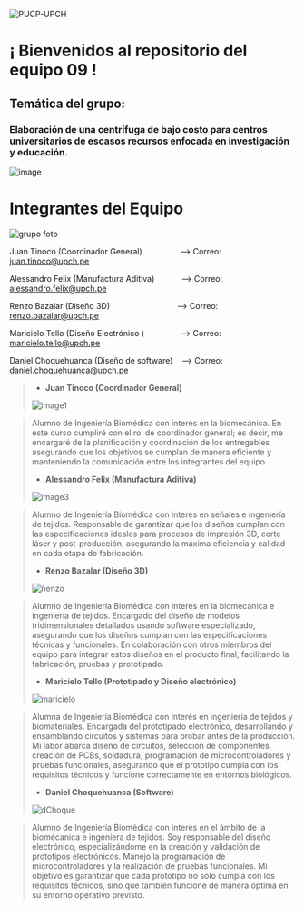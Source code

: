 ![PUCP-UPCH](https://github.com/user-attachments/assets/ab7ec245-fe70-4795-bed0-76d48468858e)

# ¡ Bienvenidos al repositorio del equipo 09 !

## Temática del grupo:
### Elaboración de una centrífuga de bajo costo para centros universitarios de escasos recursos enfocada en investigación y educación.
![image](https://github.com/user-attachments/assets/e45d809f-787b-4de8-9df5-ecc53127ccee)

# Integrantes del Equipo 
![grupo foto](https://github.com/user-attachments/assets/25027be7-47cc-47ae-a414-027119712391)

Juan Tinoco (Coordinador General)&nbsp;&nbsp;&nbsp;&nbsp;&nbsp;&nbsp;&nbsp;&nbsp;&nbsp;&nbsp;&nbsp;&nbsp;&nbsp;&nbsp;&nbsp;&nbsp;&nbsp;--> Correo: juan.tinoco@upch.pe

Alessandro Felix (Manufactura Aditiva)&nbsp;&nbsp;&nbsp;&nbsp;&nbsp;&nbsp;&nbsp;&nbsp;&nbsp;&nbsp;&nbsp;&nbsp;--> Correo: alessandro.felix@upch.pe

Renzo Bazalar (Diseño 3D)&nbsp;&nbsp;&nbsp;&nbsp;&nbsp;&nbsp;&nbsp;&nbsp;&nbsp;&nbsp;&nbsp;&nbsp;&nbsp;&nbsp;&nbsp;&nbsp;&nbsp;&nbsp;&nbsp;&nbsp;&nbsp;&nbsp;&nbsp;&nbsp;&nbsp;&nbsp;&nbsp;&nbsp;&nbsp;&nbsp;--> Correo: renzo.bazalar@upch.pe

Maricielo Tello (Diseño Electrónico )&nbsp;&nbsp;&nbsp;&nbsp;&nbsp;&nbsp;&nbsp;&nbsp;&nbsp;&nbsp;&nbsp;&nbsp;&nbsp;&nbsp;&nbsp;&nbsp;--> Correo: maricielo.tello@upch.pe

Daniel Choquehuanca (Diseño de software)&nbsp;&nbsp;&nbsp;&nbsp;--> Correo: daniel.choquehuanca@upch.pe

> * **Juan Tinoco (Coordinador General)**
>
>  ![image1](https://github.com/user-attachments/assets/c61d94fb-b314-4e9a-80e4-c54c29e4c25c)


>   Alumno de Ingeniería Biomédica con interés en la biomecánica. En este curso cumpliré con el rol de coordinador general; es decir, me encargaré de la planificación y coordinación de los entregables asegurando que los objetivos se cumplan de manera eficiente y manteniendo la comunicación entre los integrantes del equipo.
>
> * **Alessandro Felix (Manufactura Aditiva)**
> 
> ![image3](https://github.com/user-attachments/assets/af53aae6-f27c-49cd-984c-d0e5eea44063)


>  Alumno de Ingeniería Biomédica con interés en señales e ingeniería de tejidos. Responsable de garantizar que los diseños cumplan con las especificaciones ideales para procesos de impresión 3D, corte láser y post-producción, asegurando la máxima eficiencia y calidad en cada etapa de fabricación.
>
> * **Renzo Bazalar (Diseño 3D)**
>
> ![ñenzo](https://github.com/user-attachments/assets/38e7dbff-08b5-4916-91b2-bad93abfa03c)


>  Alumno de Ingeniería Biomédica con interés en la biomecánica e ingeniería de tejidos. Encargado del diseño de modelos tridimensionales detallados usando software especializado, asegurando que los diseños cumplan con las especificaciones técnicas y funcionales. En colaboración con otros miembros del equipo para integrar estos diseños en el producto final, facilitando la fabricación, pruebas y prototipado.
>
> * **Maricielo Tello (Prototipado y Diseño electrónico)**
>   
> ![maricielo](https://github.com/user-attachments/assets/7dd831b8-f7fb-41a9-a0b7-8c2f0d70497b)


>  Alumna de Ingeniería Biomédica con interés en ingeniería de tejidos y biomateriales. Encargada del prototipado electrónico, desarrollando y ensamblando circuitos y sistemas para probar antes de la producción. Mi labor abarca diseño de circuitos, selección de componentes, creación de PCBs, soldadura, programación de microcontroladores y pruebas funcionales, asegurando que el prototipo cumpla con los requisitos técnicos y funcione correctamente en entornos biológicos.
>
> * **Daniel Choquehuanca (Software)**
>
> ![dChoque](https://github.com/user-attachments/assets/f0d7ddc5-b3ae-48ca-8af4-994b586061cb)


>  Alumno de Ingeniería Biomédica con interés en el ámbito de la biomécanica e ingeníera de tejidos. Soy responsable del diseño electrónico, especializándome en la creación y validación de prototipos electrónicos. Manejo la programación de microcontroladores y la realización de pruebas funcionales. Mi objetivo es garantizar que cada prototipo no solo cumpla con los requisitos técnicos, sino que también funcione de manera óptima en su entorno operativo previsto.





